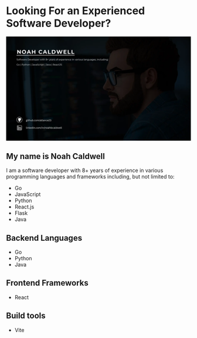 # Looking For an Experienced Software Developer?

<div style="width: 100%; min-height: 100px; display: flex; align-item: center; justify-content: center;">
    <img style="width: 100%;" alt="Software Dev in front of computer" src="./assets/github.comatlance23.webp">
</div>

## My name is Noah Caldwell 
I am a software developer with 8+ years of experience in various programming languages and frameworks including, but not limited to:
- Go
- JavaScript
- Python
- React.js
- Flask
- Java

## Backend Languages
- Go
- Python
- Java

## Frontend Frameworks
- React

## Build tools
- Vite

<!--
**atlance23/atlance23** is a ✨ _special_ ✨ repository because its `README.md` (this file) appears on your GitHub profile.

Here are some ideas to get you started:

- 🔭 I’m currently working on ...
- 🌱 I’m currently learning ...
- 👯 I’m looking to collaborate on ...
- 🤔 I’m looking for help with ...
- 💬 Ask me about ...
- 📫 How to reach me: ...
- 😄 Pronouns: ...
- ⚡ Fun fact: ...
-->
